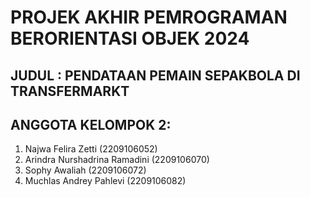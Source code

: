 # PROJEK AKHIR PEMROGRAMAN BERORIENTASI OBJEK 2024
## JUDUL : PENDATAAN PEMAIN SEPAKBOLA DI TRANSFERMARKT

## ANGGOTA KELOMPOK 2: 
1. Najwa Felira Zetti (2209106052)
2. Arindra Nurshadrina Ramadini (2209106070)
3. Sophy Awaliah (2209106072)
4. Muchlas Andrey Pahlevi (2209106082)